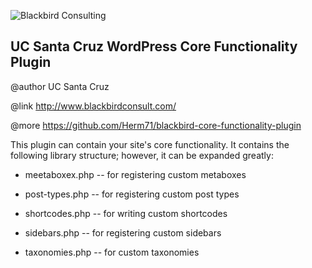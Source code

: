![Blackbird Consulting](http://www.blackbirdconsult.com/images/blackbird_header_logo.jpg "Blackbird Consulting")

## UC Santa Cruz WordPress Core Functionality Plugin ##
@author UC Santa Cruz
 
@link http://www.blackbirdconsult.com/

@more https://github.com/Herm71/blackbird-core-functionality-plugin


This plugin can contain your site's core functionality. It contains the following library structure; however, it can be expanded greatly:

* meetaboxex.php -- for registering custom metaboxes

* post-types.php -- for registering custom post types

* shortcodes.php -- for writing custom shortcodes

* sidebars.php -- for registering custom sidebars

* taxonomies.php -- for custom taxonomies